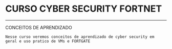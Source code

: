 # CURSO CYBER SECURITY FORTNET
____
CONCEITOS DE APRENDIZADO

    Nesse curso veremos conceitos de aprendizado de cyber security em geral e uso pratico de VMs e FORTGATE
